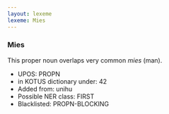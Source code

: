 ```yaml
---
layout: lexeme
lexeme: Mies
---
```


###  Mies

This proper noun overlaps  very common *mies* (man).
* UPOS:  PROPN
* in KOTUS dictionary under:  42
* Added from:  unihu
* Possible NER class:  FIRST
* Blacklisted:  PROPN-BLOCKING

